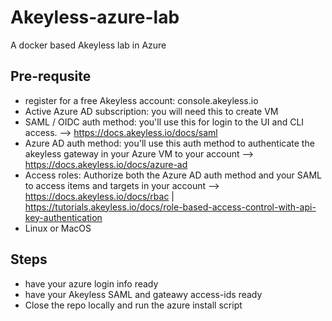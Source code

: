 # Akeyless-azure-lab
A docker based Akeyless lab in Azure

## Pre-requsite
* register for a free Akeyless account: console.akeyless.io
* Active Azure AD subscription:  you will need this to create VM
* SAML / OIDC auth method:  you'll use this for login to the UI and CLI access. -->  https://docs.akeyless.io/docs/saml
* Azure AD auth method:  you'll use this auth method to authenticate the akeyless gateway in your Azure VM to your account --> https://docs.akeyless.io/docs/azure-ad
* Access roles:  Authorize both the Azure AD auth method and your SAML to access items and targets in your account --> https://docs.akeyless.io/docs/rbac | https://tutorials.akeyless.io/docs/role-based-access-control-with-api-key-authentication
* Linux or MacOS


## Steps
* have your azure login info ready
* have your Akeyless SAML and gateawy access-ids ready
* Close the repo locally and run the azure install script
